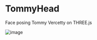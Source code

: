 # TommyHead
Face posing Tommy Vercetty on THREE.js

![image](https://user-images.githubusercontent.com/59344539/230752915-a75d9c44-0179-4826-b6a3-7edf82b3887d.png)
